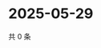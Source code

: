 # 2025-05-29

共 0 条

<!-- BEGIN ZHIHUQUESTIONS -->
<!-- 最后更新时间 Thu May 29 2025 02:14:31 GMT+0800 (China Standard Time) -->

<!-- END ZHIHUQUESTIONS -->

